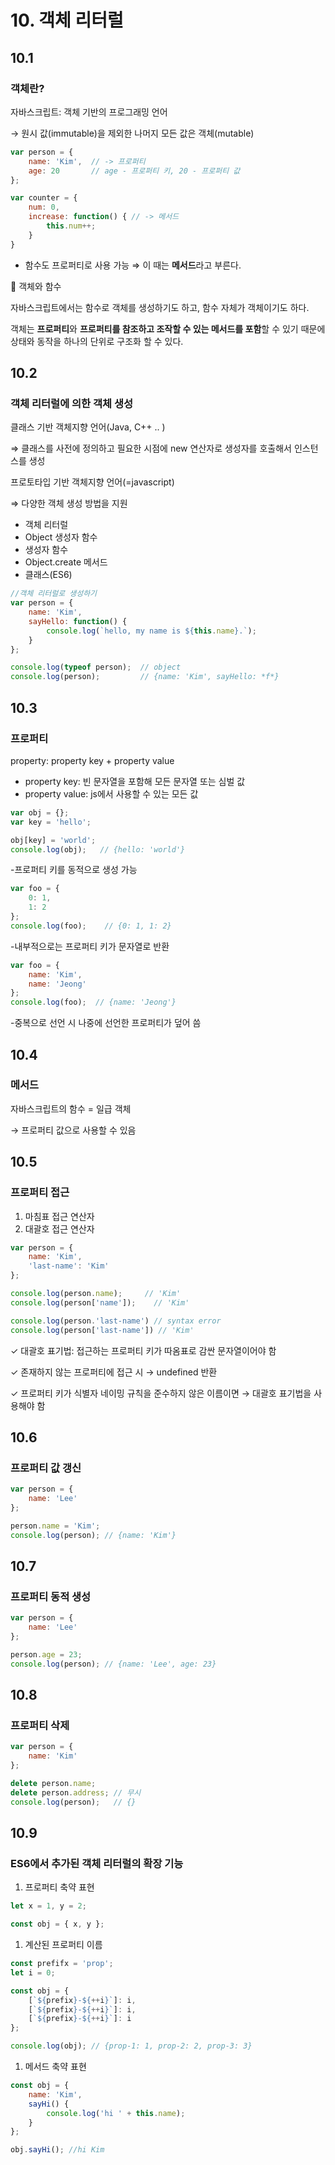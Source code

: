 # 10. 객체 리터럴

## 10.1

### 객체란?

자바스크립트: 객체 기반의 프로그래밍 언어

→ 원시 값(immutable)을 제외한 나머지 모든 값은 객체(mutable)

```jsx
var person = {
	name: 'Kim',  // -> 프로퍼티
	age: 20       // age - 프로퍼티 키, 20 - 프로퍼티 값
};
```

```jsx
var counter = {
	num: 0,
	increase: function() { // -> 메서드
		this.num++;
	}
}
```

- 함수도 프로퍼티로 사용 가능 ⇒ 이 때는 **메서드**라고 부른다.

📌 객체와 함수

자바스크립트에서는 함수로 객체를 생성하기도 하고, 함수 자체가 객체이기도 하다. 

객체는 **프로퍼티**와 **프로퍼티를 참조하고 조작할 수 있는 메서드를 포함**할 수 있기 때문에 상태와 동작을 하나의 단위로 구조화 할 수 있다. 

## 10.2

### 객체 리터럴에 의한 객체 생성

클래스 기반 객체지향 언어(Java, C++ .. ) 

⇒ 클래스를 사전에 정의하고 필요한 시점에 new 연산자로 생성자를 호출해서 인스턴스를 생성

프로토타입 기반 객체지향 언어(=javascript)

⇒ 다양한 객체 생성 방법을 지원

- 객체 리터럴
- Object 생성자 함수
- 생성자 함수
- Object.create 메서드
- 클래스(ES6)

```jsx
//객체 리터럴로 생성하기
var person = {
	name: 'Kim', 
	sayHello: function() {
		console.log(`hello, my name is ${this.name}.`);
	}
};

console.log(typeof person);  // object
console.log(person);         // {name: 'Kim', sayHello: *f*}
```

## 10.3

### 프로퍼티

property: property key + property value

- property key: 빈 문자열을 포함해 모든 문자열 또는 심벌 값
- property value: js에서 사용할 수 있는 모든 값

```jsx
var obj = {};
var key = 'hello';

obj[key] = 'world';
console.log(obj);   // {hello: 'world'}
```

-프로퍼티 키를 동적으로 생성 가능

```jsx
var foo = {
	0: 1,
	1: 2
};
console.log(foo);    // {0: 1, 1: 2} 
```

-내부적으로는 프로퍼티 키가 문자열로 반환

```jsx
var foo = {
	name: 'Kim',
	name: 'Jeong'
};
console.log(foo);  // {name: 'Jeong'}
```

-중복으로 선언 시 나중에 선언한 프로퍼티가 덮어 씀

## 10.4

### 메서드

자바스크립트의 함수 = 일급 객체

→ 프로퍼티 값으로 사용할 수 있음

## 10.5

### 프로퍼티 접근

1. 마침표 접근 연산자
2. 대괄호 접근 연산자

```jsx
var person = {
	name: 'Kim',
	'last-name': 'Kim'
};

console.log(person.name);     // 'Kim'
console.log(person['name']);    // 'Kim'

console.log(person.'last-name') // syntax error
console.log(person['last-name']) // 'Kim'
```

✓ 대괄호 표기법: 접근하는 프로퍼티 키가 따옴표로 감싼 문자열이어야 함

✓ 존재하지 않는 프로퍼티에 접근 시 → undefined 반환

✓ 프로퍼티 키가 식별자 네이밍 규칙을 준수하지 않은 이름이면 → 대괄호 표기법을 사용해야 함

## 10.6

### 프로퍼티 값 갱신

```jsx
var person = {
	name: 'Lee'
};

person.name = 'Kim';
console.log(person); // {name: 'Kim'}
```

## 10.7

### 프로퍼티 동적 생성

```jsx
var person = {
	name: 'Lee'
};

person.age = 23;
console.log(person); // {name: 'Lee', age: 23}
```

## 10.8

### 프로퍼티 삭제

```jsx
var person = {
	name: 'Kim'
};

delete person.name;
delete person.address; // 무시
console.log(person);   // {}
```

## 10.9

### ES6에서 추가된 객체 리터럴의 확장 기능

1. 프로퍼티 축약 표현

```jsx
let x = 1, y = 2;

const obj = { x, y };
```

1. 계산된 프로퍼티 이름

```jsx
const prefifx = 'prop';
let i = 0;

const obj = {
	[`${prefix}-${++i}`]: i,
	[`${prefix}-${++i}`]: i,
	[`${prefix}-${++i}`]: i
};

console.log(obj); // {prop-1: 1, prop-2: 2, prop-3: 3}
```

1. 메서드 축약 표현

```jsx
const obj = {
	name: 'Kim',
	sayHi() {
		console.log('hi ' + this.name);
	}
};

obj.sayHi(); //hi Kim
```
